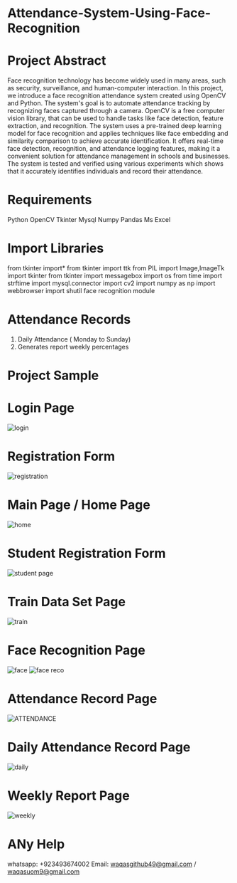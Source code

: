 # Attendance-System-Using-Face-Recognition

# Project Abstract
Face recognition technology has become widely used in many areas, such as security, surveillance, and human-computer interaction. 
In this project, we introduce a face recognition attendance system created using OpenCV and Python. The system's goal is to 
automate attendance tracking by recognizing faces captured through a camera. OpenCV is a free computer vision library,
that can be used to handle tasks like face detection, feature extraction, and recognition. The system uses a pre-trained
deep learning model for face recognition and applies techniques like face embedding and similarity comparison to achieve 
accurate identification. It offers real-time face detection, recognition, and attendance logging features, making it a
convenient solution for attendance management in schools and businesses. The system is tested and verified using various 
experiments which shows that it accurately identifies individuals and record their attendance.
# Requirements 
Python
OpenCV
Tkinter
Mysql
Numpy 
Pandas
Ms Excel
# Import Libraries
from tkinter import*
from tkinter import ttk
from PIL import Image,ImageTk
import tkinter
from tkinter import messagebox
import os
from time import strftime
import mysql.connector
import cv2
import numpy as np
import webbrowser
import shutil
face recognition module 
# Attendance Records
1) Daily Attendance ( Monday to Sunday)
2) Generates report weekly percentages

# Project Sample 
# Login Page 
![login](https://github.com/Waqas0049/Attendance-System-Using-Face-Recognition/assets/175177080/66a1bc85-7426-46a0-a6d6-4f61c75411d2)
# Registration Form
   ![registration](https://github.com/Waqas0049/Attendance-System-Using-Face-Recognition/assets/175177080/63ff442a-a169-406b-8460-021585cfa8a6)
# Main Page / Home Page 
![home](https://github.com/Waqas0049/Attendance-System-Using-Face-Recognition/assets/175177080/c054dc29-28ba-4626-bde2-35b2dc77b7c5)
# Student Registration Form
![student page](https://github.com/Waqas0049/Attendance-System-Using-Face-Recognition/assets/175177080/a8c104ba-b408-4840-ab14-41f6abd89dd0)
# Train Data Set Page 
![train](https://github.com/Waqas0049/Attendance-System-Using-Face-Recognition/assets/175177080/5a81c908-c6d5-4a66-9ab1-ca028c60addf)
# Face Recognition Page 
![face](https://github.com/Waqas0049/Attendance-System-Using-Face-Recognition/assets/175177080/3c623b14-6ca5-44c7-b043-8e1dd97ed2ad)
![face reco](https://github.com/Waqas0049/Attendance-System-Using-Face-Recognition/assets/175177080/dfc61240-cbb8-4659-a2ee-710ff434a5bc)
# Attendance Record Page 
![ATTENDANCE](https://github.com/Waqas0049/Attendance-System-Using-Face-Recognition/assets/175177080/bff04355-49a4-4a34-b0e3-eb93fa3ffa71)
#  Daily Attendance Record Page
![daily](https://github.com/Waqas0049/Attendance-System-Using-Face-Recognition/assets/175177080/e58eebe1-bbf2-40f9-85e0-265b6173a0c8)
 # Weekly Report Page 
 ![weekly](https://github.com/Waqas0049/Attendance-System-Using-Face-Recognition/assets/175177080/44664672-a431-4778-83a8-bc4dbd096225)
# ANy Help 
whatsapp: +923493674002
Email: waqasgithub49@gmail.com / waqasuom9@gmail.com
